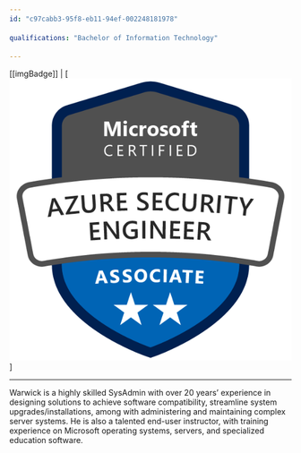 ```yaml
---
id: "c97cabb3-95f8-eb11-94ef-002248181978"

qualifications: "Bachelor of Information Technology"

---
```


[[imgBadge]]
| [![Image Alt Text](../badges/Certification-microsoft-azure-security-engineer.png)]

---

Warwick is a highly skilled SysAdmin with over 20 years’ experience in designing solutions to achieve software compatibility, streamline system upgrades/installations, among with administering and maintaining complex server systems. He is also a talented end-user instructor, with training experience on Microsoft operating systems, servers, and specialized education software.


